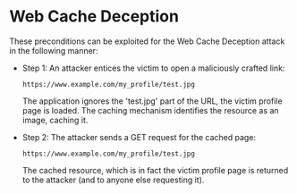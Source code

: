 # Web Cache Deception


These preconditions can be exploited for the Web Cache Deception attack in the following manner:

* Step 1: An attacker entices the victim to open a maliciously crafted link:

  `https://www.example.com/my_profile/test.jpg`

  The application ignores the 'test.jpg' part of the URL, the victim profile page is loaded. The caching mechanism identifies the resource as an image, caching it.

* Step 2: The attacker sends a GET request for the cached page:

  `https://www.example.com/my_profile/test.jpg`

  The cached resource, which is in fact the victim profile page is returned to the attacker \(and to anyone else requesting it\).


